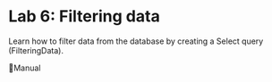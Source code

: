 # Lab 6: Filtering data
Learn how to filter data from the database by creating a Select query (FilteringData).

📁Manual
